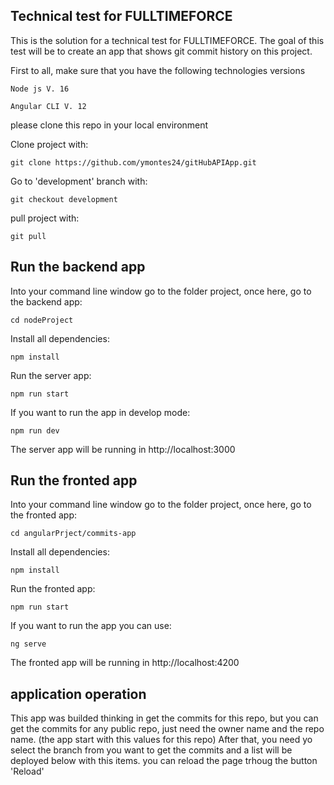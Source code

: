 ## Technical test for FULLTIMEFORCE

This is the solution for a technical test for FULLTIMEFORCE.
The goal of this test will be to create an app that shows git commit history on this project.

First to all, make sure that you have the following technologies versions

```
Node js V. 16
```
```
Angular CLI V. 12
```
please clone this repo in your local environment

Clone project with:
```
git clone https://github.com/ymontes24/gitHubAPIApp.git
```

Go to 'development' branch with:
```
git checkout development
```

pull project with:
```
git pull
```

## Run the backend app

Into your command line window go to the folder project, once here, go to the backend app:
```
cd nodeProject
```

Install all dependencies:
```
npm install
```

Run the server app:
```
npm run start
```

If you want to run the app in develop mode:
```
npm run dev
```

The server app will be running in http://localhost:3000

## Run the fronted app

Into your command line window go to the folder project, once here, go to the fronted app:
```
cd angularPrject/commits-app
```

Install all dependencies:
```
npm install
```

Run the fronted app:
```
npm run start
```

If you want to run the app you can use:
```
ng serve
```

The fronted app will be running in http://localhost:4200

## application operation

This app was builded thinking in get the commits for this repo, but you can get the commits for any public repo, just need the owner name and the repo name. (the app start with this values for this repo)
After that, you need yo select the branch from you want to get the commits and a list will be deployed  below with this items.
you can reload the page trhoug the button 'Reload'

